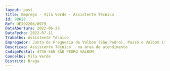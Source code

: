 ```yaml
--- 
layout: post
title: Emprego - Vila Verde - Assistente Técnico
Id: 98628
Ref: OE202206/0979
DataAbertura: 2022-06-28
DataFecho: 2022-07-11
Trabalho: Assistente Técnico
Empregador: Junta de Freguesia de Valbom (São Pedro), Passô e Valbom (São Martinho)
Descricao: Assistente Técnico   na área de atendimento
CodigoPostal: 4730-560 SÃO PEDRO VALBOM
Concelho: Vila Verde
Distrito: Braga
--- 
```

